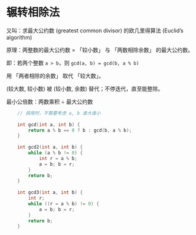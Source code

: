 # 辗转相除法

又叫：求最大公约数 (greatest common divisor) 的欧几里得算法 (Euclid’s algorithm)

原理：两整数的最大公约数 = 「较小数」 与 「两数相除余数」 的最大公约数。

即：若两个整数 `a > b`，则 `gcd(a, b) = gcd(b, a % b)`

用 「两者相除的余数」 取代 「较大数」。

(较大数, 较小数) 被 (较小数, 余数) 替代；不停迭代，直至能整除。

最小公倍数：两数乘积 ÷ 最大公约数

```cpp
    // 调用时，不需要考虑 a, b 谁大谁小
    
    int gcd(int a, int b) {
        return a % b == 0 ? b : gcd(b, a % b);
    }
    
    int gcd2(int a, int b) {
        while (a % b != 0) {
            int r = a % b;
            a = b; b = r;
        }
        return b;
    }
    
    int gcd3(int a, int b) {
        int r;
        while ((r = a % b) != 0) {
            a = b; b = r;
        }
        return b;
    }
```
